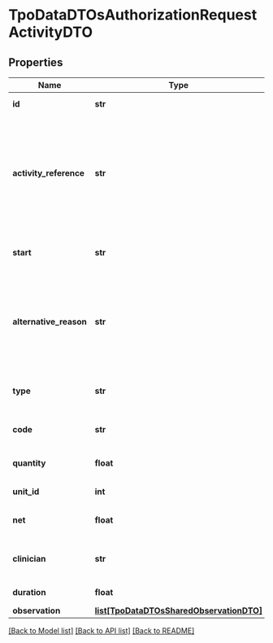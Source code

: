 # TpoDataDTOsAuthorizationRequestActivityDTO

## Properties
Name | Type | Description | Notes
------------ | ------------- | ------------- | -------------
**id** | **str** | Unique identifier of activity within a Authorization | 
**activity_reference** | **str** |  The Activity ID for the transaction user wants to authorize.  &lt;div&gt;&lt;p&gt;&lt;strong style&#x3D;\&quot;border: 5% solid #584c7e;padding:1px;border-radius: 5%;background: #584c7e;color:white;\&quot;&gt; Conditional required&lt;/strong&gt; required when authorization request type equals “Prescription”  &lt;/p&gt;&lt;/div&gt; | [optional] 
**start** | **str** | The date and time at which Activity started             Date Time format: DD/MM/YYYYY HH:MM. | 
**alternative_reason** | **str** |  The reason for alternative dispensing.  &lt;div&gt;&lt;p&gt;&lt;strong style&#x3D;\&quot;border: 5% solid #584c7e;padding:1px;border-radius: 5%;background: #584c7e;color:white;\&quot;&gt; Conditional required&lt;/strong&gt; required when dispensing is an alternative drug  &lt;/p&gt;&lt;/div&gt; | [optional] 
**type** | **str** | The type of activity. 3 &#x3D; CPT; 4 &#x3D; HCPCS; 5 &#x3D; Drug; 6 &#x3D; Dental; 8 &#x3D; Service Code; 9 &#x3D; DRG; 10 &#x3D; Scientific Code | 
**code** | **str** | ActivityCode is the code, specified by ActivityType, for the Activity performed. | 
**quantity** | **float** | Identifies the number of units (quantity) for a specific Activity. | 
**unit_id** | **int** | Identifies the type of units  for a specific Activity. | 
**net** | **float** | The net charges billed by the provider to the Payer for this Activity. | 
**clinician** | **str** | License number of the Clinician who is providing the treatment or care for the patient. | 
**duration** | **float** | Identifies the duration in days for the prescribed activity. | 
**observation** | [**list[TpoDataDTOsSharedObservationDTO]**](TpoDataDTOsSharedObservationDTO.md) | Activity Observations | [optional] 

[[Back to Model list]](../README.md#documentation-for-models) [[Back to API list]](../README.md#documentation-for-api-endpoints) [[Back to README]](../README.md)

